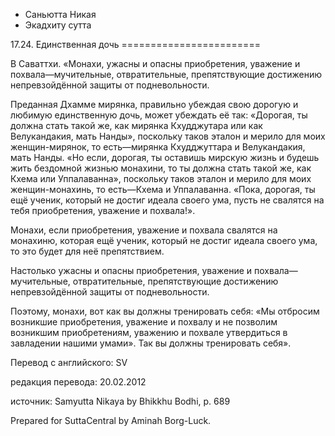 









* Саньютта Никая
* Экадхиту сутта


17\.24\. Единственная дочь
\=\=\=\=\=\=\=\=\=\=\=\=\=\=\=\=\=\=\=\=\=\=\=\=



В Саваттхи\. «Монахи, ужасны и опасны приобретения, уважение и похвала—мучительные, отвратительные, препятствующие достижению непревзойдённой защиты от подневольности\.


Преданная Дхамме мирянка, правильно убеждая свою дорогую и любимую единственную дочь, может убеждать её так: «Дорогая, ты должна стать такой же, как мирянка Кхудджутара или как Велукандакия, мать Нанды», поскольку таков эталон и мерило для моих женщин\-мирянок, то есть—мирянка Кхудджуттара и Велукандакия, мать Нанды\. «Но если, дорогая, ты оставишь мирскую жизнь и будешь жить бездомной жизнью монахини, то ты должна стать такой же, как Кхема или Уппалаванна», поскольку таков эталон и мерило для моих женщин\-монахинь, то есть—Кхема и Уппалаванна\. «Пока, дорогая, ты ещё ученик, который не достиг идеала своего ума, пусть не свалятся на тебя приобретения, уважение и похвала\!»\.


Монахи, если приобретения, уважение и похвала свалятся на монахиню, которая ещё ученик, который не достиг идеала своего ума, то это будет для неё препятствием\.


Настолько ужасны и опасны приобретения, уважение и похвала—мучительные, отвратительные, препятствующие достижению непревзойдённой защиты от подневольности\.


Поэтому, монахи, вот как вы должны тренировать себя: «Мы отбросим возникшие приобретения, уважение и похвалу и не позволим возникшим приобретениям, уважению и похвале утвердиться в завладении нашими умами»\. Так вы должны тренировать себя»\.



Перевод с английского: SV


редакция перевода: 20\.02\.2012


источник: Samyutta Nikaya by Bhikkhu Bodhi, p\. 689


Prepared for SuttaCentral by Aminah Borg\-Luck\.






